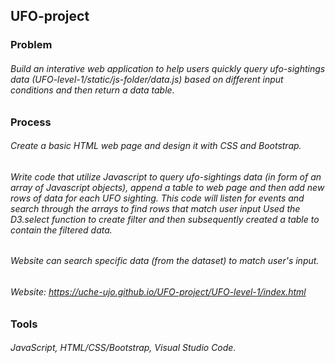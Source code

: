 ## UFO-project 

### Problem
###### Build an interative web application to help users quickly query ufo-sightings data (UFO-level-1/static/js-folder/data.js) based on different input conditions and then return a data table. 

### Process
###### Create a basic HTML web page and design it with CSS and Bootstrap.

###### Write code that utilize Javascript to query ufo-sightings data (in form of an array of Javascript objects), append a table to web page and then add new rows of data for each UFO sighting. This code will listen for events and search through the arrays to find rows that match user input  Used the D3.select function to create filter and then subsequently created a table to contain the filtered data.

###### Website can search specific data (from the dataset) to match user's input.

###### Website:  https://uche-ujo.github.io/UFO-project/UFO-level-1/index.html

### Tools 
###### JavaScript, HTML/CSS/Bootstrap, Visual Studio Code.

